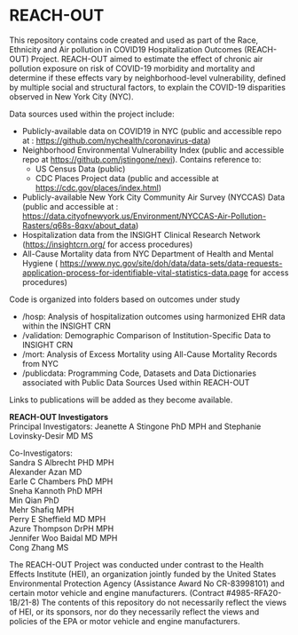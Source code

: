 # REACH-OUT
This repository contains code created and used as part of the Race, Ethnicity and Air pollution in COVID19 Hospitalization Outcomes (REACH-OUT) Project. REACH-OUT aimed to estimate the effect of chronic air pollution exposure on risk of COVID-19 morbidity and mortality and determine if these effects vary by neighborhood-level vulnerability, defined by multiple social and structural factors, to explain the COVID-19 disparities observed in New York City (NYC). 


Data sources used within the project include:
* Publicly-available data on COVID19 in NYC (public and accessible repo at : https://github.com/nychealth/coronavirus-data)
* Neighborhood Environmental Vulnerability Index (public and accessible repo at https://github.com/jstingone/nevi). Contains reference to:
	* US Census Data (public)
	* CDC Places Project data (public and accessible at https://cdc.gov/places/index.html)
 * Publicly-available New York City Community Air Survey (NYCCAS) Data (public and accessible at : https://data.cityofnewyork.us/Environment/NYCCAS-Air-Pollution-Rasters/q68s-8qxv/about_data)
* Hospitalization data from the INSIGHT Clinical Research Network (https://insightcrn.org/ for access procedures)
* All-Cause Mortality data from NYC Department of Health and Mental Hygiene ( https://www.nyc.gov/site/doh/data/data-sets/data-requests-application-process-for-identifiable-vital-statistics-data.page for access procedures)


Code is organized into folders based on outcomes under study
* /hosp: Analysis of hospitalization outcomes using harmonized EHR data within the INSIGHT CRN
* /validation: Demographic Comparison of Institution-Specific Data to INSIGHT CRN
* /mort: Analysis of Excess Mortality using All-Cause Mortality Records from NYC
* /publicdata: Programming Code, Datasets and Data Dictionaries associated with Public Data Sources Used within REACH-OUT


Links to publications will be added as they become available.

**REACH-OUT Investigators**\
Principal Investigators: Jeanette A Stingone PhD MPH and Stephanie Lovinsky-Desir MD MS

Co-Investigators:\
Sandra S Albrecht PHD MPH\
                  Alexander Azan MD\
                  Earle C Chambers PhD MPH\
                  Sneha Kannoth PhD MPH\
                  Min Qian PhD\
                  Mehr Shafiq MPH\
                  Perry E Sheffield MD MPH\
                  Azure Thompson DrPH MPH\
                  Jennifer Woo Baidal MD MPH\
                  Cong Zhang MS


The REACH-OUT Project was conducted under contrast to the Health Effects Institute (HEI), an organization jointly funded by the United States
Environmental Protection Agency (Assistance Award No CR-83998101) and certain motor vehicle and engine manufacturers.
(Contract #4985-RFA20-1B/21-8) The contents of this repository do not necessarily reflect the views of HEI, or its sponsors, nor do they
necessarily reflect the views and policies of the EPA or motor vehicle and engine manufacturers.
